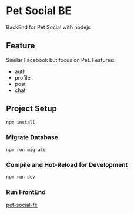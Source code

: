 # Pet Social BE

BackEnd for Pet Social with nodejs

## Feature

Similar Facebook but focus on Pet. Features: 

- auth
- profile
- post 
- chat

## Project Setup

```sh
npm install
```

### Migrate Database

```sh
npm run migrate
```

### Compile and Hot-Reload for Development

```sh
npm run dev
```

### Run FrontEnd

[pet-social-fe](https://github.com/codegram01/pet-social-fe)
